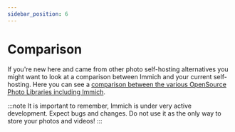 ```yaml
---
sidebar_position: 6
---
```


# Comparison

If you're new here and came from other photo self-hosting alternatives you might want to look at a comparison between Immich and your current self-hosting.
Here you can see a [comparison between the various OpenSource Photo Libraries including Immich](https://meichthys.github.io/foss_photo_libraries/).


:::note
It is important to remember, Immich is under very active development. Expect bugs and changes. Do not use it as the only way to store your photos and videos!
:::